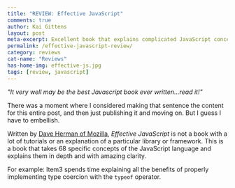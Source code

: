 ```yaml
---
title: "REVIEW: Effective JavaScript"
comments: true
author: Kai Gittens
layout: post
meta-excerpt: Excellent book that explains complicated JavaScript concepts like API design in depth & with clarity. Great for intermediate JS developers.
permalink: /effective-javascript-review/
category: reviews
cat-name: "Reviews"
has-home-img: effective-js.jpg
tags: [review, javascript]
---
```

*"It very well may be the best Javascript book ever written...read it!"*

There was a moment where I considered making that sentence the content for this entire post, and then just publishing it and moving on. But I guess I have to embellish.

Written by [Dave Herman of Mozilla](https://twitter.com/littlecalculist), *Effective JavaScript* is not a book with a lot of tutorials or an explanation of a particular library or framework. This is a book that takes 68 specific concepts of the JavaScript language and explains them in depth and with amazing clarity.

For example: Item3 spends time explaining all the benefits of properly implementing type coercion with the `typeof` operator. 
